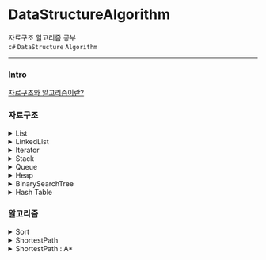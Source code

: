 # DataStructureAlgorithm

자료구조 알고리즘 공부 </br>
`c#` `DataStructure` `Algorithm`

---
### Intro

[자료구조와 알고리즘이란?](https://ysan.notion.site/00-faf7241530014e48a8b13fbd759e7c80)

### 자료구조

<details>
  <summary>List</summary>
  
  &nbsp;&nbsp;&nbsp;&nbsp; :bulb: [About List](https://www.notion.so/01-List-46703f8dd91248fdbc0c7c6f360ca0c6)
  
  
  &nbsp;&nbsp;&nbsp;&nbsp; :computer: [List Code](https://github.com/YS-AN/DataStructureAlgorithm/tree/Develop/StudyDSA/DSA01_List)
  
</details>
<details>
  <summary>LinkedList</summary>
  
  &nbsp;&nbsp;&nbsp;&nbsp; :bulb: [About LinkedList](https://ysan.notion.site/02-LinkedList-a2c3c528ab10468b92d7d50ebddd1fc0)
  
  
  &nbsp;&nbsp;&nbsp;&nbsp; :computer: [LinkedList Code](https://github.com/YS-AN/DataStructureAlgorithm/tree/Develop/StudyDSA/DSA02_LinkedList)
  
</details>
<details>
  <summary>Iterator</summary>
  
  &nbsp;&nbsp;&nbsp;&nbsp; :bulb: [About Iterator](https://ysan.notion.site/03-Iterator-c535b30e2e3e43a885ac3ac97f3ab3d4)
  
  
  &nbsp;&nbsp;&nbsp;&nbsp; :computer: [Iterator Code](https://github.com/YS-AN/DataStructureAlgorithm/tree/Develop/StudyDSA/DSA03_Iterator)
  
</details>
<details>
  <summary>Stack</summary>
  
  &nbsp;&nbsp;&nbsp;&nbsp; :bulb: [About Stack](https://ysan.notion.site/04-Stack-72c92eeea3794efbb774cb6339c4f89d)


  &nbsp;&nbsp;&nbsp;&nbsp; :computer: [Stack Code](https://github.com/YS-AN/DataStructureAlgorithm/tree/feature/DailyStudy/StudyDSA/DSA04_Stack)

</details>
<details>
  <summary>Queue</summary>

  &nbsp;&nbsp;&nbsp;&nbsp; :bulb: [About Queue](https://ysan.notion.site/05-Queue-ee617756c626473f92f6f16ef1e120e1)
    
  
  &nbsp;&nbsp;&nbsp;&nbsp; :computer: [Queue Code](https://github.com/YS-AN/DataStructureAlgorithm/tree/feature/DailyStudy/StudyDSA/DSA05_Queue)

</details>
<details>
  <summary>Heap</summary>

  &nbsp;&nbsp;&nbsp;&nbsp; :bulb: [About Heap](https://ysan.notion.site/06-Heap-b4ba847ff6af480fa17e251a7f17aba2)
    
  
  &nbsp;&nbsp;&nbsp;&nbsp; :computer: [Heap Code](https://github.com/YS-AN/DataStructureAlgorithm/tree/Develop/StudyDSA/DSA06_Heap)

</details>
<details>
  <summary>BinarySearchTree</summary>

  &nbsp;&nbsp;&nbsp;&nbsp; :bulb: [About BinarySearchTree](https://ysan.notion.site/07-Binary-Search-Tree-7f0262c9c2e84cb48a0bf8dc52140bda)
    
  
  &nbsp;&nbsp;&nbsp;&nbsp; :computer: [BinarySearchTree Code](https://github.com/YS-AN/DataStructureAlgorithm/tree/Develop/StudyDSA/DSA07_BinarySearchTree)

</details>
<details>
  <summary>Hash Table</summary>

  &nbsp;&nbsp;&nbsp;&nbsp; :bulb: [About Hash Table](https://ysan.notion.site/08-HashTable-9b80c1f4324143548608da1b3ec04039)
    
  
  &nbsp;&nbsp;&nbsp;&nbsp; :computer: [Hash Table Code](https://github.com/YS-AN/DataStructureAlgorithm/tree/Develop/StudyDSA/DSA08_HashTable)

</details>

### 알고리즘
<details>
  <summary>Sort</summary>

  &nbsp;&nbsp;&nbsp;&nbsp; :bulb: [About Sort](https://ysan.notion.site/10-Sort-3a071bcef2b04c7f807f0779f50be8fb)
    
  
  &nbsp;&nbsp;&nbsp;&nbsp; :computer: [Sort Code](https://github.com/YS-AN/DataStructureAlgorithm/tree/Develop/StudyDSA/DSA10_Sort)

</details>
<details>
  <summary>ShortestPath</summary>
      
  &nbsp;&nbsp;&nbsp;&nbsp; :computer: [ShortestPath Code](https://github.com/YS-AN/DataStructureAlgorithm/tree/Develop/StudyDSA/DSA12_ShortestPath)

</details>
<details>
  <summary>ShortestPath : A*</summary>
      
  &nbsp;&nbsp;&nbsp;&nbsp; :computer: [A_Star Code](https://github.com/YS-AN/DataStructureAlgorithm/tree/Develop/StudyDSA/DSA13_PathFinding)

  &nbsp;&nbsp;&nbsp;&nbsp; :white_check_mark: [A_Star 재현](https://github.com/YS-AN/DataStructureAlgorithm/tree/Develop/StudyDSA/DSA13_PathFinding/AStarPractice)

</details>




